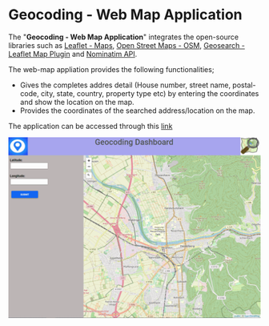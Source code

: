 # Geocoding - Web Map Application 

The "**Geocoding - Web Map Application**"  integrates the open-source libraries such as [Leaflet - Maps](https://leafletjs.com/), [Open Street Maps - OSM](https://www.openstreetmap.org/), [Geosearch - Leaflet Map Plugin](https://smeijer.github.io/leaflet-geosearch/) and [Nominatim API](https://nominatim.org/).

The web-map appliation provides the following functionalities;
- Gives the completes addres detail (House number, street name, postal-code, city, state, country, property type etc) by entering the coordinates and show the location on the map.
- Provides the coordinates of the searched address/location on the map.

The application can be accessed through this [link](https://idhamid2.github.io/Web-Geocoding/geocoding)

![Geocoding - Web map Application Working Sample](https://github.com/idhamid2/Web-Geocoding/blob/main/gecoding.gif)







